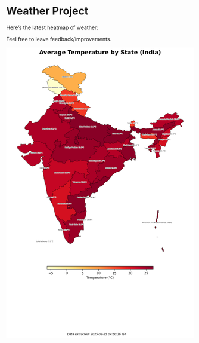 # Weather Project

Here’s the latest heatmap of weather:

Feel free to leave feedback/improvements.

![India Heatmap](docs/assets/india_heatmap.png?v=D47CC6)
